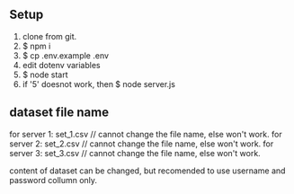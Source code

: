 Setup
---------

1. clone from git.
2. $ npm i
3. $ cp .env.example .env 
4. edit dotenv variables
5. $ node start
6. if '5' doesnot work, then $ node server.js


dataset file name
-----------------
for server 1: set_1.csv // cannot change the file name, else won't work.
for server 2: set_2.csv // cannot change the file name, else won't work.
for server 3: set_3.csv // cannot change the file name, else won't work.


content of dataset can be changed, but recomended to use username and password collumn only.
